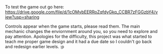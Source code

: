 To test the game out go here: https://drive.google.com/file/d/1cOMybEERRoZqfdyGkq_CCBR7zFGGzbY4/view?usp=sharing

Controls appear when the game starts, please read them. 
The main mechanic changes the enviornment around you, so you need to explore and pay attention.
Apologies for the difficulty, this project was what started to teach me proper game design and it had a due date so I couldn't go back and redesign earlier levels. :p
